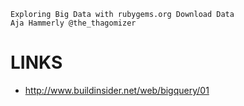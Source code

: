 ```
Exploring Big Data with rubygems.org Download Data
Aja Hammerly @the_thagomizer
```

LINKS
=====

- http://www.buildinsider.net/web/bigquery/01


